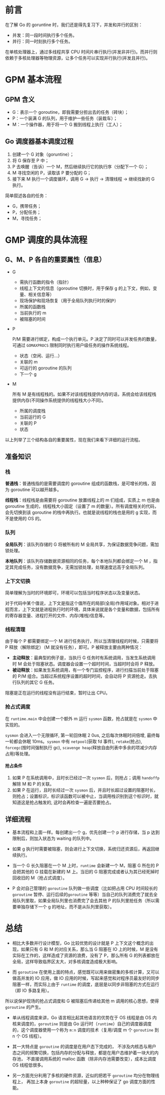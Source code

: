 # 前言

在了解 Go 的 goruntine 时，我们还是得先复习下，并发和并行的区别：

- 并发：同一段时间执行多个任务。
- 并行：同一时刻执行多个任务。

在单核处理器上，通过多线程共享 CPU 时间片串行执行(并发非并行)。而并行则依赖于多核处理器等物理资源，让多个任务可以实现并行执行(并发且并行)。

# GPM 基本流程

## GPM 含义

- G：表示一个 goroutine，即我需要分担出去的任务（砖块）；
- P：一个装满 G 的队列，用于维护一些任务（装栽车）；
- M：一个操作器，用于将一个 G 搬到线程上执行（工人）；

## Go 调度器基本调度过程

1. 创建一个 G 对象（goruntine）；
2. 将 G 保存至 P 中；
3. P 去唤醒（告诉）一个 M，然后继续执行它的执行序（分配下一个 G）；
4. M 寻找空闲的 P，读取该 P 要分配的 G；
5. 接下来 M 执行一个调度循环，调用 G → 执行 → 清理线程 → 继续找新的 G 执行。

简单叙述各自的任务：

- G，携带任务；
- P，分配任务；
- M，寻找任务；

# GMP 调度的具体流程

## G、M、P 各自的重要属性（信息）

- G

  - 需执行函数的指令（指针）
  - 线程上下文的信息（goroutine 切换时，用于保存 g 的上下文，例如，变量、相关信息等）
  - 现场保护和现场恢复（用于全局队列执行时的保护）
  - 所属的函数栈
  - 当前执行的 m
  - 被阻塞的时间

- P

  P/M 需要进行绑定，构成一个执行单元。P 决定了同时可以并发任务的数量，可通过 `GOMAXPROCS` 限制同时执行用户级任务的操作系统线程。

  - 状态（空闲、运行...）
  - 关联的 m
  - 可运行的 goroutine 的队列
  - 下一个 g

- M

  所有 M 是有线程栈的。如果不对该线程栈提供内存的话，系统会给该线程栈提供内存(不同操作系统提供的线程栈大小不同)。

  - 所属的调度栈
  - 当前运行的 G
  - 关联的 P
  - 状态

以上列举了三个结构各自的重要属性，现在我们来看下详细的运行流程。

## 准备知识

### 栈

**普通栈**：普通栈指的是需要调度的 goroutine 组成的函数栈，是可增长的栈，因为 goroutine 可以越开越多。

**线程栈**：线程栈是由需要将 goroutine 放置线程上的 m 们组成，实质上 m 也是由 goroutine 生成的，线程栈大小固定（设置了 m 的数量）。所有调度相关的代码，会先切换到该 goroutine 的栈中再执行。也就是说线程的栈也是用的 g 实现，而不是使用的 OS 的。

### 队列

**全局队列**：该队列存储的 G 将被所有的 M 全局共享，为保证数据竞争问题，需加锁处理。

**本地队列**：该队列存储数据资源相同的任务，每个本地队列都会绑定一个 M ，指定其完成任务，没有数据竞争，无需加锁处理，处理速度远高于全局队列。

### 上下文切换

简单理解为当时的环境即可，环境可以包括当时程序状态以及变量状态。

对于代码中某个值说，上下文是指这个值所在的局部(全局)作用域对象。相对于进程而言，上下文就是进程执行时的环境，具体来说就是各个变量和数据，包括所有的寄存器变量、进程打开的文件、内存(堆栈)信息等。

### 线程清理

由于每个 P 都需要绑定一个 M 进行任务执行，所以当清理线程的时候，只需要将 P 释放（解除绑定）（M 就没有任务），即可。P 被释放主要由两种情况：

- **主动释放**：最典型的例子是，当执行 G 任务时有系统调用，当发生系统调用时 M 会处于阻塞状态。调度器会设置一个超时时间，当超时时会将 P 释放。
- **被动释放**：如果发生系统调用，有一个专门监控程序，进行扫描当前处于阻塞的 P/M 组合。当超过系统程序设置的超时时间，会自动将 P 资源抢走。去执行队列的其它 G 任务。

阻塞是正在运行的线程没有运行结束，暂时让出 CPU。

### 抢占式调度

在 `runtime.main` 中会创建一个额外 m 运行 `sysmon` 函数，抢占就是在 `sysmon` 中实现的。

`sysmon` 会进入一个无限循环, 第一轮回休眠 2 0us, 之后每次休眠时间倍增, 最终每一轮都会休眠 10ms。`sysmon` 中有 `netpool`(获取 fd 事件), `retake`(抢占), `forcegc`(按时间强制执行 gc), `scavenge heap`(释放自由列表中多余的项减少内存占用)等处理。

#### 抢占条件

1. 如果 P 在系统调用中，且时长已经过一次 `sysmon` 后，则抢占；调用 `handoffp` 解除 M 和 P 的关联。
2. 如果 P 在运行，且时长经过一次 `sysmon` 后，并且时长超过设置的阻塞时长，则抢占；设置标识，标识该函数可以被中止，当调用栈识别到这个标识时，就知道这是抢占触发的, 这时会再检查一遍是否要抢占。

## 详细流程

- 基本流程和上面一样。每创建出一个 g，优先创建一个 p 进行存储，当 p 达到限制后，则加入状态为 waiting 的队列中。

- 如果 g 执行时需要被阻塞，则会进行上下文切换，系统归还资源后，再返回继续执行。

- 当一个 G 长久阻塞在一个 M 上时，`runtime` 会新建一个 M，阻塞 G 所在的 P 会把其他的 G 挂载在新建的 M 上。当旧的 G 阻塞完成或者认为其已经死掉时 回收旧的 M（抢占式调度）。

- P 会对自己管理的 `goroutine` 队列做一些调度（比如把占用 CPU 时间较长的 `goroutine` 暂停、运行后续的`goroutine` 等等）当自己的队列消费完了就去全局队列里取，如果全局队列里也消费完了会去其他 P 的队列里抢任务（所以需要单独存储下一个 g 的地址，而不是从队列里获取）。

# 总结

- 相比大多数并行设计模型，Go 比较优势的设计就是 P 上下文这个概念的出现，如果只有 G 和 M 的对应关系，那么当 G 阻塞在 IO 上的时候，M 是没有实际在工作的，这样造成了资源的浪费，没有了 P，那么所有 G 的列表都放在全局，这样导致临界区太大，对多核调度造成极大影响。

- 而 `goroutine` 在使用上面的特点，感觉既可以用来做密集的多核计算，又可以做高并发的 IO 应用，做 IO 应用的时候，写起来感觉和对程序员最友好的同步阻塞一样，而实际上由于 `runtime` 的调度，底层是以同步非阻塞的方式在运行（即 IO 多路复用）。

所以说保护现场的抢占式调度和 G 被阻塞后传递给其他 m 调用的核心思想，使得 `goroutine` 的产生。

- 单从线程调度来讲，Go 语言相比起其他语言的优势在于 OS 线程是由 OS 内核来调度的，`goroutine` 则是由 Go 运行时（`runtime`）自己的调度器调度的，这个调度器使用一个称为 `m:n` 调度的技术（复用/调度 m 个 `goroutine` 到 n 个 OS 线程）。

- 其一大特点是 `goroutine` 的调度是在用户态下完成的， 不涉及内核态与用户态之间的频繁切换，包括内存的分配与释放，都是在用户态维护着一块大的内存池， 不直接调用系统的 malloc 函数（除非内存池需要改变），成本比调度 OS 线程低很多。

- 另一方面充分利用了多核的硬件资源，近似的把若干 `goroutine` 均分在物理线程上， 再加上本身 `goroutine` 的超轻量，以上种种保证了 go 调度方面的性能。
